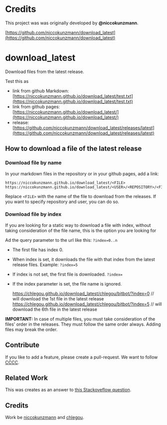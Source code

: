 Credits
===============

This project was was originally developed by **@niccokunzmann**.

[https://github.com/niccokunzmann/download_latest](https://github.com/niccokunzmann/download_latest)

download_latest
===============

Download files from the latest release.

Test this as

- link from github Markdown: [https://niccokunzmann.github.io/download_latest/test.txt](https://niccokunzmann.github.io/download_latest/test.txt)
- link from github pages: [https://niccokunzmann.github.io/download_latest/](https://niccokunzmann.github.io/download_latest/)
- release: [https://github.com/niccokunzmann/download_latest/releases/latest](https://github.com/niccokunzmann/download_latest/releases/latest)

How to download a file of the latest release
----------

### Download file by name

In your markdown files in the repository or in your github pages, add a link:

    https://niccokunzmann.github.io/download_latest/<FILE>
    https://niccokunzmann.github.io/download_latest/<USER>/<REPOSITORY>/<FILE>

Replace `<FILE>` with the name of the file to download from the releases.
If you want to specify repository and user, you can do so.

### Download file by index

If you are looking for a static way to download a file with index,
without taking consideration of the file name,
this is the option you are looking for

Ad the query parameter to the url like this: `?index=0..n`

 - The first file has index 0.
 - When index is set, it downloads the file with that index from the latest release files. Example: `?index=5`
 - If index is not set, the first file is downloaded. `?index=`
 - If the index parameter is set, the file name is ignored.

    https://chlegou.github.io/download_latest/chlegou/bitbot/?index=0 // will download the 1st file in the latest release 
    https://chlegou.github.io/download_latest/chlegou/bitbot/?index=5 // will download the 6th file in the latest release 
    
**IMPORTANT:** In case of multiple files, you must take consideration of the files' order in the releases.
They must follow the same order always.
Adding files may break the order.

Contribute
----------

If you like to add a feature, please create a pull-request.
We want to follow [CCCC](https://rfc.zeromq.org/spec:42/C4).

Related Work
------------

This was creates as an answer to [this Stackoveflow question](http://stackoverflow.com/questions/24987542/is-there-a-link-to-github-for-downloading-a-file-in-the-latest-release-of-a-repo).

Credits
-------

Work be [niccokunzmann](https://github.com/niccokunzmann) and [chlegou](https://github.com/chlegou).
